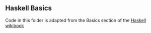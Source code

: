 Haskell Basics
--

Code in this folder is adapted from the Basics section of the 
[Haskell wikibook](https://en.wikibooks.org/wiki/Haskell/)
